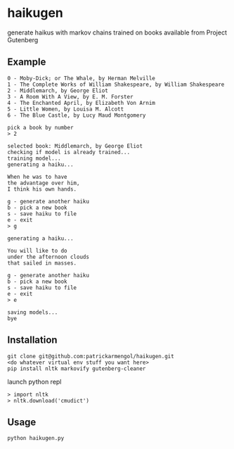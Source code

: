 # haikugen

generate haikus with markov chains trained on books available from Project Gutenberg

## Example

```
0 - Moby-Dick; or The Whale, by Herman Melville
1 - The Complete Works of William Shakespeare, by William Shakespeare
2 - Middlemarch, by George Eliot
3 - A Room With A View, by E. M. Forster
4 - The Enchanted April, by Elizabeth Von Arnim
5 - Little Women, by Louisa M. Alcott
6 - The Blue Castle, by Lucy Maud Montgomery

pick a book by number
> 2

selected book: Middlemarch, by George Eliot
checking if model is already trained...
training model...
generating a haiku...

When he was to have
the advantage over him,
I think his own hands.

g - generate another haiku
b - pick a new book
s - save haiku to file
e - exit
> g

generating a haiku...

You will like to do
under the afternoon clouds
that sailed in masses.

g - generate another haiku
b - pick a new book
s - save haiku to file
e - exit
> e

saving models...
bye
```

## Installation

```
git clone git@github.com:patrickarmengol/haikugen.git
<do whatever virtual env stuff you want here>
pip install nltk markovify gutenberg-cleaner
```

launch python repl
```
> import nltk
> nltk.download('cmudict')
```

## Usage

```
python haikugen.py
```